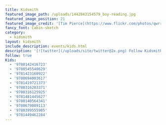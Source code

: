 ```yaml
---
title: Kidsmith
featured_image_path: /uploads/1442843154579_boy-reading.jpg
featured_image_position: 21
featured_image_credit: '[Tim Pierce](https://www.flickr.com/photos/qwrrty/)'
fancy_font: Cabin-sketch
category:
  - kidsmith
layout: kidsmith
include_description: events/kids.html
description: '[![twitter](/uploads/site/twitter@2x.png) Follow Kidsmith on Twitter](https://twitter.com/kidsmithbooks)'
follow: true
Kids:
  - '9780142416723'
  - '9780545540629'
  - '9781423160922'
  - '9780694003617'
  - '9781419721373'
  - '9780316203371'
  - '9780316125925'
  - '9781481445627'
  - '9780140564341'
  - '9780679889113'
  - '9780399555985'
  - '9781449462284'
---
```



